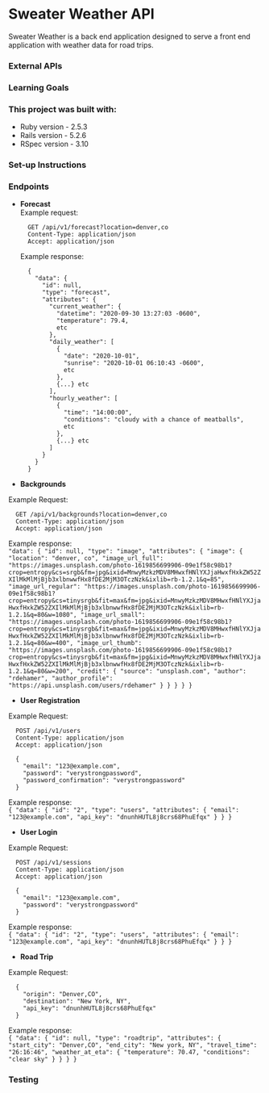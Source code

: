 # Sweater Weather API
Sweater Weather is a back end application designed to serve a front end application with weather data for road trips.

### External APIs

### Learning Goals

### This project was built with:

* Ruby version - 2.5.3
* Rails version - 5.2.6
* RSpec version - 3.10

### Set-up Instructions

### Endpoints

- **Forecast**  
Example request:
  ```
    GET /api/v1/forecast?location=denver,co
    Content-Type: application/json
    Accept: application/json
  ```
  
  Example response:
    ```
      {
        "data": {
          "id": null,
          "type": "forecast",
          "attributes": {
            "current_weather": {
              "datetime": "2020-09-30 13:27:03 -0600",
              "temperature": 79.4,
              etc
            },
            "daily_weather": [
              {
                "date": "2020-10-01",
                "sunrise": "2020-10-01 06:10:43 -0600",
                etc
              },
              {...} etc
            ],
            "hourly_weather": [
              {
                "time": "14:00:00",
                "conditions": "cloudy with a chance of meatballs",
                etc
              },
              {...} etc
            ]
          }
        }
      }
    ```

- **Backgrounds**  

Example Request:  
  ```
    GET /api/v1/backgrounds?location=denver,co
    Content-Type: application/json
    Accept: application/json
  ```

  Example response:  
    ```
      "data": {
              "id": null,
              "type": "image",
              "attributes": {
                  "image": {
                      "location": "denver, co",
                      "image_url_full": "https://images.unsplash.com/photo-1619856699906-09e1f58c98b1?crop=entropy&cs=srgb&fm=jpg&ixid=MnwyMzkzMDV8MHwxfHNlYXJjaHwxfHxkZW52ZXIlMkMlMjBjb3xlbnwwfHx8fDE2MjM3OTczNzk&ixlib=rb-1.2.1&q=85",
                      "image_url_regular": "https://images.unsplash.com/photo-1619856699906-09e1f58c98b1?crop=entropy&cs=tinysrgb&fit=max&fm=jpg&ixid=MnwyMzkzMDV8MHwxfHNlYXJjaHwxfHxkZW52ZXIlMkMlMjBjb3xlbnwwfHx8fDE2MjM3OTczNzk&ixlib=rb-1.2.1&q=80&w=1080",
                      "image_url_small": "https://images.unsplash.com/photo-1619856699906-09e1f58c98b1?crop=entropy&cs=tinysrgb&fit=max&fm=jpg&ixid=MnwyMzkzMDV8MHwxfHNlYXJjaHwxfHxkZW52ZXIlMkMlMjBjb3xlbnwwfHx8fDE2MjM3OTczNzk&ixlib=rb-1.2.1&q=80&w=400",
                      "image_url_thumb": "https://images.unsplash.com/photo-1619856699906-09e1f58c98b1?crop=entropy&cs=tinysrgb&fit=max&fm=jpg&ixid=MnwyMzkzMDV8MHwxfHNlYXJjaHwxfHxkZW52ZXIlMkMlMjBjb3xlbnwwfHx8fDE2MjM3OTczNzk&ixlib=rb-1.2.1&q=80&w=200",
                      "credit": {
                          "source": "unsplash.com",
                          "author": "rdehamer",
                          "author_profile": "https://api.unsplash.com/users/rdehamer"
                      }
                  }
              }
          }
      }
    ```
  
- **User Registration**  

Example Request:  
  ```
    POST /api/v1/users
    Content-Type: application/json
    Accept: application/json

    {
      "email": "123@example.com",
      "password": "verystrongpassword",
      "password_confirmation": "verystrongpassword"
    }
  ```

  Example response:  
    ```
      {
        "data": {
            "id": "2",
            "type": "users",
            "attributes": {
                "email": "123@example.com",
                "api_key": "dnunhHUTL8j8crs68PhuEfqx"
            }
         }
      }
    ```
  
- **User Login**  

Example Request:  
  ```
    POST /api/v1/sessions
    Content-Type: application/json
    Accept: application/json

    {
      "email": "123@example.com",
      "password": "verystrongpassword"
    }
  ```

  Example response:  
    ```
      {
          "data": {
              "id": "2",
              "type": "users",
              "attributes": {
                  "email": "123@example.com",
                  "api_key": "dnunhHUTL8j8crs68PhuEfqx"
              }
          }
      }
    ```
  
- **Road Trip**  

Example Request:  
  ```
    {
      "origin": "Denver,CO",
      "destination": "New York, NY",
      "api_key": "dnunhHUTL8j8crs68PhuEfqx"
    }
  ```

  Example response:  
    ```
      {
          "data": {
              "id": null,
              "type": "roadtrip",
              "attributes": {
                  "start_city": "Denver,CO",
                  "end_city": "New york, NY",
                  "travel_time": "26:16:46",
                  "weather_at_eta": {
                      "temperature": 70.47,
                      "conditions": "clear sky"
                  }
              }
          }
      }
    ```
  

### Testing
